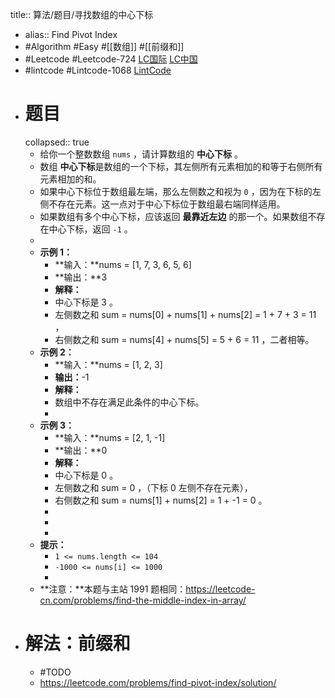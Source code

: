 title:: 算法/题目/寻找数组的中心下标

- alias:: Find Pivot Index
- #Algorithm #Easy #[[数组]] #[[前缀和]]
- #Leetcode #Leetcode-724 [LC国际](https://leetcode.com/problems/find-pivot-index/) [LC中国](https://leetcode-cn.com/problems/find-pivot-index/)
- #lintcode #Lintcode-1068 [LintCode](https://www.lintcode.com/problem/1068/)
- # 题目
  collapsed:: true
	- 给你一个整数数组 `nums` ，请计算数组的 **中心下标** 。
	- 数组 **中心下标**是数组的一个下标，其左侧所有元素相加的和等于右侧所有元素相加的和。
	- 如果中心下标位于数组最左端，那么左侧数之和视为 `0` ，因为在下标的左侧不存在元素。这一点对于中心下标位于数组最右端同样适用。
	- 如果数组有多个中心下标，应该返回 **最靠近左边** 的那一个。如果数组不存在中心下标，返回 `-1` 。
	-
	- **示例 1：**
		- **输入：**nums = [1, 7, 3, 6, 5, 6]
		- **输出：**3
		- **解释：**
		- 中心下标是 3 。
		- 左侧数之和 sum = nums[0] + nums[1] + nums[2] = 1 + 7 + 3 = 11 ，
		- 右侧数之和 sum = nums[4] + nums[5] = 5 + 6 = 11 ，二者相等。
	- **示例 2：**
		- **输入：**nums = [1, 2, 3]
		- **输出：**-1
		- **解释：**
		- 数组中不存在满足此条件的中心下标。
		-
	- **示例 3：**
		- **输入：**nums = [2, 1, -1]
		- **输出：**0
		- **解释：**
		- 中心下标是 0 。
		- 左侧数之和 sum = 0 ，（下标 0 左侧不存在元素），
		- 右侧数之和 sum = nums[1] + nums[2] = 1 + -1 = 0 。
		-
		-
		-
	- **提示：**
		- `1 <= nums.length <= 104`
		- `-1000 <= nums[i] <= 1000`
		-
	- **注意：**本题与主站 1991 题相同：<https://leetcode-cn.com/problems/find-the-middle-index-in-array/>
- # 解法：前缀和
	- #TODO
	- https://leetcode.com/problems/find-pivot-index/solution/
